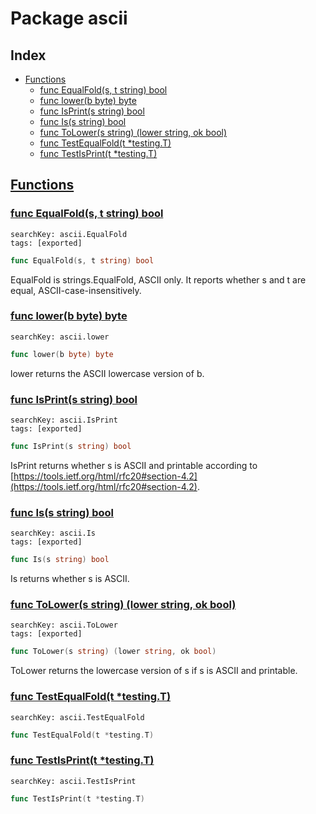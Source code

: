 # Package ascii

## Index

* [Functions](#func)
    * [func EqualFold(s, t string) bool](#EqualFold)
    * [func lower(b byte) byte](#lower)
    * [func IsPrint(s string) bool](#IsPrint)
    * [func Is(s string) bool](#Is)
    * [func ToLower(s string) (lower string, ok bool)](#ToLower)
    * [func TestEqualFold(t *testing.T)](#TestEqualFold)
    * [func TestIsPrint(t *testing.T)](#TestIsPrint)


## <a id="func" href="#func">Functions</a>

### <a id="EqualFold" href="#EqualFold">func EqualFold(s, t string) bool</a>

```
searchKey: ascii.EqualFold
tags: [exported]
```

```Go
func EqualFold(s, t string) bool
```

EqualFold is strings.EqualFold, ASCII only. It reports whether s and t are equal, ASCII-case-insensitively. 

### <a id="lower" href="#lower">func lower(b byte) byte</a>

```
searchKey: ascii.lower
```

```Go
func lower(b byte) byte
```

lower returns the ASCII lowercase version of b. 

### <a id="IsPrint" href="#IsPrint">func IsPrint(s string) bool</a>

```
searchKey: ascii.IsPrint
tags: [exported]
```

```Go
func IsPrint(s string) bool
```

IsPrint returns whether s is ASCII and printable according to [https://tools.ietf.org/html/rfc20#section-4.2](https://tools.ietf.org/html/rfc20#section-4.2). 

### <a id="Is" href="#Is">func Is(s string) bool</a>

```
searchKey: ascii.Is
tags: [exported]
```

```Go
func Is(s string) bool
```

Is returns whether s is ASCII. 

### <a id="ToLower" href="#ToLower">func ToLower(s string) (lower string, ok bool)</a>

```
searchKey: ascii.ToLower
tags: [exported]
```

```Go
func ToLower(s string) (lower string, ok bool)
```

ToLower returns the lowercase version of s if s is ASCII and printable. 

### <a id="TestEqualFold" href="#TestEqualFold">func TestEqualFold(t *testing.T)</a>

```
searchKey: ascii.TestEqualFold
```

```Go
func TestEqualFold(t *testing.T)
```

### <a id="TestIsPrint" href="#TestIsPrint">func TestIsPrint(t *testing.T)</a>

```
searchKey: ascii.TestIsPrint
```

```Go
func TestIsPrint(t *testing.T)
```

